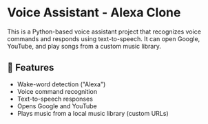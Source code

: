 # Voice Assistant - Alexa Clone

This is a Python-based voice assistant project that recognizes voice commands and responds using text-to-speech. It can open Google, YouTube, and play songs from a custom music library.

## 🎯 Features

- Wake-word detection ("Alexa")
- Voice command recognition
- Text-to-speech responses
- Opens Google and YouTube
- Plays music from a local music library (custom URLs)

